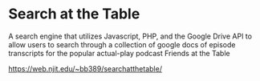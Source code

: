# Search at the Table

A search engine that utilizes Javascript, PHP, and the Google Drive API to allow users to search through a collection of google docs of episode transcripts for the popular actual-play podcast Friends at the Table 

https://web.njit.edu/~bb389/searchatthetable/
